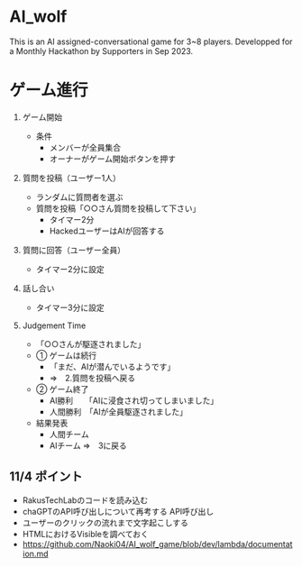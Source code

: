 # AI_wolf
This is an AI assigned-conversational game for 3~8 players. Developped for a Monthly Hackathon by Supporters in Sep 2023.

# ゲーム進行

1. ゲーム開始
      - 条件
        - メンバーが全員集合
        - オーナーがゲーム開始ボタンを押す

2. 質問を投稿（ユーザー1人）
      - ランダムに質問者を選ぶ
      - 質問を投稿「○○さん質問を投稿して下さい」
         - タイマー2分
         - HackedユーザーはAIが回答する
3. 質問に回答（ユーザー全員）
      - タイマー2分に設定
4. 話し合い
      - タイマー3分に設定
5. Judgement Time
     - 「○○さんが駆逐されました」
     - ① ゲームは続行　
         - 「まだ、AIが潜んでいるようです」
         - ⇒　2.質問を投稿へ戻る
     - ② ゲーム終了
         - AI勝利　　「AIに浸食され切ってしまいました」
         - 人間勝利　「AIが全員駆逐されました」
     - 結果発表
         - 人間チーム
         - AIチーム
            ⇒　3に戻る
## 11/4 ポイント
 - RakusTechLabのコードを読み込む
 - chaGPTのAPI呼び出しについて再考する API呼び出し
 - ユーザーのクリックの流れまで文字起こしする
 - HTMLにおけるVisibleを調べておく
 - https://github.com/Naoki04/AI_wolf_game/blob/dev/lambda/documentation.md